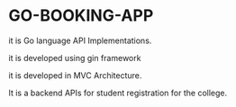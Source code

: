 # GO-BOOKING-APP

it is Go language API Implementations.

it is developed using gin framework

it is developed in MVC Architecture.

It is a backend APIs for student registration for the college.
